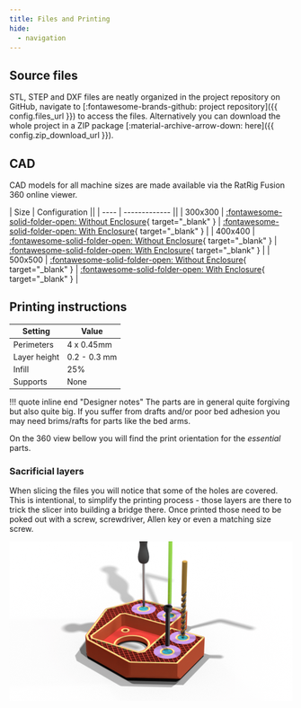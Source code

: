 ```yaml
---
title: Files and Printing
hide:
  - navigation
---
```


## Source files

STL, STEP and DXF files are neatly organized in the project repository on GitHub, navigate to [:fontawesome-brands-github: project repository]({{ config.files_url }}) to access the files. Alternatively you can download the whole project in a ZIP package [:material-archive-arrow-down: here]({{ config.zip_download_url }}).

## CAD

CAD models for all machine sizes are made available via the RatRig Fusion 360 online viewer.

| Size | Configuration ||
| ---- | ------------- ||
| 300x300 | [:fontawesome-solid-folder-open: Without Enclosure](https://a360.co/3uB8XUG){ target="_blank" } | [:fontawesome-solid-folder-open: With Enclosure](https://a360.co/3tMpcPS){ target="_blank" } |
| 400x400 | [:fontawesome-solid-folder-open: Without Enclosure](https://a360.co/3DftKkC){ target="_blank" } | [:fontawesome-solid-folder-open: With Enclosure](https://a360.co/3iESM3c){ target="_blank" } |
| 500x500 | [:fontawesome-solid-folder-open: Without Enclosure](https://a360.co/3uFR1Zo){ target="_blank" } | [:fontawesome-solid-folder-open: With Enclosure](https://a360.co/3IOMKYm){ target="_blank" } |

## Printing instructions

| Setting      | Value        |
| ------------ | ------------ |
| Perimeters   | 4 x 0.45mm   |
| Layer height | 0.2 - 0.3 mm |
| Infill       | 25%          |
| Supports     | None         |

!!! quote inline end "Designer notes" 
    The parts are in general quite forgiving but also quite big. If you suffer from drafts and/or poor bed adhesion you may need brims/rafts for parts like the bed arms.

On the 360 view bellow you will find the print orientation for the *essential* parts.


<div 
    class="cloudimage-360"
    data-folder="/assets/360/print/"
    data-filename="{index}.png"
    data-amount="36"
    data-speed="500"
    data-control-reverse="true"
    data-full-screen="true"
    data-magnifier="true"
    data-bottom-circle="true"
    data-hide-360-logo="true"
    data-index-zero-base="4"
></div>

### Sacrificial layers

When slicing the files you will notice that some of the holes are covered. This is intentional, to simplify the printing process - those layers are there to trick the slicer into building a bridge there. Once printed those need to be poked out with a screw, screwdriver, Allen key or even a matching size screw.

![](/assets/holes.png)
